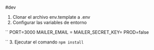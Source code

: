 
#dev
1. Clonar el archivo env.template a .env
2. Configurar las variables de entorno 

``
PORT=3000
MAILER_EMAIL = 
MAILER_SECRET_KEY=
PROD=false

``
3. Ejecutar el comando ```npm install```